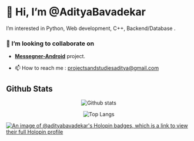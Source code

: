 # 👋 Hi, I’m @AdityaBavadekar

I’m interested in Python, Web development, C++, Backend/Database .

### :handshake: I’m looking to collaborate on
- [**Messegner-Android**](https://github.com/AdityaBavadekar/Messenger) project.

- 📫 How to reach me : projectsandstudiesaditya@gmail.com


<!---
AdityaBavadekar/AdityaBavadekar is a ✨ special ✨ repository because its `README.md` (this file) appears on your GitHub profile.
You can click the Preview link to take a look at your changes.
--->
## Github Stats

<p align="center">
  <picture>
    <source media="(prefers-color-scheme: dark)" srcset="https://github-readme-stats.vercel.app/api?username=adityabavadekar&theme=dark&include_all_commits=true&count_private=true&show_icons=true" />
    <source media="(prefers-color-scheme: light)" srcset="https://github-readme-stats.vercel.app/api?username=adityabavadekar&theme=default&include_all_commits=true&count_private=true&show_icons=true" />
    <img align="center" src="https://github-readme-stats.vercel.app/api?username=adityabavadekar&include_all_commits=true&count_private=true&show_icons=true" alt="Github stats" />
  </picture>
</p>

<p align="center">
  <picture>
    <source media="(prefers-color-scheme: dark)" srcset="https://github-readme-stats.vercel.app/api/top-langs/?username=adityabavadekar&layout=compact&theme=github_dark" />
    <source media="(prefers-color-scheme: light)" srcset="https://github-readme-stats.vercel.app/api/top-langs/?username=adityabavadekar&layout=compact&theme=default" />
    <img align="center" src="https://github-readme-stats.vercel.app/api/top-langs/?username=adityabavadekar&layout=compact" alt="Top Langs" />
  </picture>
</p>

<!--<p align="center">
  <picture>
    <source media="(prefers-color-scheme: dark)" srcset="https://streak-stats.demolab.com/?user=AdityaBavadekar&theme=highcontrast" />
    <source media="(prefers-color-scheme: light)" srcset="https://streak-stats.demolab.com/?user=DenverCoder1&theme=default" />
    <img align="center" src="https://streak-stats.demolab.com/?user=AdityaBavadekar" alt="GitHub Streak" />
  </picture>
</p>-->

[![An image of @adityabavadekar's Holopin badges, which is a link to view their full Holopin profile](https://holopin.me/adityabavadekar)](https://holopin.io/@adityabavadekar)

